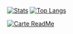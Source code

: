 [![Stats](https://github-readme-stats.vercel.app/api?username=dolutattoo&show_icons=true&theme=react&count_private=true&include_all_commits=true)](https://github.com/dolutattoo/github-readme-stats)
[![Top Langs](https://github-readme-stats.vercel.app/api/top-langs/?username=dolutattoo&show_icons=true&layout=compact&theme=react)](https://github.com/dolutattoo/github-readme-stats)

[![Carte ReadMe](https://github-readme-stats.vercel.app/api/pin/?username=dolutattoo&theme=react&repo=DoluMappingTool)](https://github.com/dolutattoo/DoluMappingTool)

